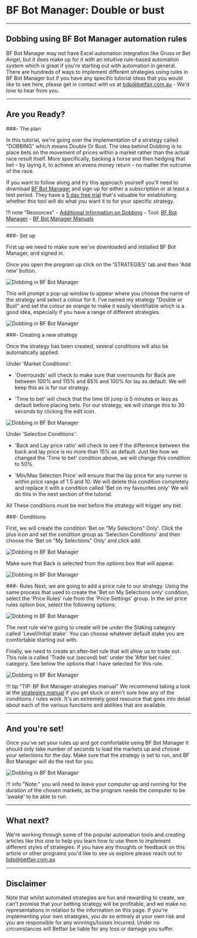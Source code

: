 # BF Bot Manager: Double or bust

---
## Dobbing using BF Bot Manager automation rules 

BF Bot Manager may not have Excel automation integration like Gruss or Bet Angel, but it does make up for it with an intuitive rule-based automation system which is great if you're starting out with automation in general. There are hundreds of ways to implement different strategies using rules in BF Bot Manager but if you have any specific tutorial ideas that you would like to see here, please get in contact with us at bdp@betfair.com.au - We'd love to hear from you.

--- 
## Are you Ready?
###- The plan

In this tutorial, we're going over the implementation of a strategy called "DOBBING" which means Double Or Bust. The idea behind Dobbing is to place bets on the movement of prices within a market rather than the actual race result itself. More specifically, backing a horse and then hedging that bet – by laying it, to achieve an evens money return – no matter the outcome of the race.

If you want to follow along and try this approach yourself you'll need to download [BF Bot Manager](https://www.bfbotmanager.com/) and sign up for either a subscription or at least a test period. They have a [5 day free trial](https://www.bfbotmanager.com/trial) that's valuable for establishing whether this tool will do what you want it to for your specific strategy. 

!!! note "Resources"
    - [Additional information on Dobbing](https://caanberry.com/what-is-dobbing-in-horse-racing/)
    - Tool: [BF Bot Manager](https://www.bfbotmanager.com/)
    - [BF Bot Manager Manuals](https://www.bfbotmanager.com/help/2)

--- 
###- Set up

First up we need to make sure we've downloaded and installed BF Bot Manager, and signed in.

Once you open the program up click on the 'STRATEGIES' tab and then 'Add new' button. 

![Dobbing in BF Bot Manager](./img/BfBotManagerDobbing.png)

This will prompt a pop-up window to appear where you choose the name of the strategy and select a colour for it. I've named my strategy "Double or Bust" and set the colour as orange to make it easily identifiable which is a good idea, especially if you have a range of different strategies.


![Dobbing in BF Bot Manager](./img/BfBotManagerNewRule.png)


###- Creating a new strategy

Once the strategy has been created, several conditions will also be automatically applied.

Under 'Market Conditions': 

- 'Overrounds' will check to make sure that overrounds for Back are between 100% and 115% and 85% and 100% for lay as default. We will keep this as is for our strategy.

- 'Time to bet' will check that the time till jump is 5 minutes or less as default before placing bets. For our strategy, we will change this to 30 seconds by clicking the edit icon. 


![Dobbing in BF Bot Manager](./img/BfBotManagerTimeToBet.png)

Under 'Selection Conditions':

- 'Back and Lay price ratio' will check to see if the difference between the back and lay price is no more than 15% as default. Just like how we changed the 'Time to bet' condition above, we will change this condition to 50%.

- 'Min/Max Selection Price' will ensure that the lay price for any runner is within price range of 1.5 and 10. We will delete this condition completely and replace it with a condition called 'Bet on my favourites only' We will do this in the next section of the tutorial. 

All These conditions must be met before the strategy will trigger any bet. 

###- Conditions

First, we will create the condition 'Bet on "My Selections" Only'. Click the plus icon and set the condition group as 'Selection Conditions' and then choose the 'Bet on "My Selections" Only' and click add.  

![Dobbing in BF Bot Manager](./img/BfBotManagerCondition.png)

Make sure that Back is selected from the options box that will appear.

![Dobbing in BF Bot Manager](./img/BfBotManagerConditionOption.png)


###- Rules
Next, we are going to add a price rule to our strategy. Using the same process that used to create the 'Bet on My Selections only' condition, select the 'Price Rules' rule from the 'Price Settings' group. In the set price rules option box, select the following options:

![Dobbing in BF Bot Manager](./img/BfBotManagerPriceRule.png)

The next rule we're going to create will be under the Staking category called 'Level/Initial stake'. You can choose whatever default stake you are comfortable starting out with. 

Finally, we need to create an after-bet rule that will allow us to trade out. This rule is called 'Trade out (second) bet' under the 'After bet rules' category. See below the options that I have selected for this rule. 

![Dobbing in BF Bot Manager](./img/BfBotManagerTradeOut.png)

!!! tip "TIP: BF Bot Manager strategies manual"
    We recommend taking a look at the [strategies manual](https://www.bfbotmanager.com/documents/manuals/bf_bot_manager_v3_strategies_manual.pdf) if you get stuck or aren't sure how any of the conditions / rules work. It's an extremely good resource that goes into detail about each of the various functions and abilities that are available. 

---
## And you're set!

Once you've set your rules up and got comfortable using BF Bot Manager it should only take number of seconds to load the markets up and choose your selections for the day. Make sure that the strategy is set to run, and BF Bot Manager will do the rest for you.

![Dobbing in BF Bot Manager](./img/BfBotManagerRun.png)


!!! info "Note:" 
    you will need to leave your computer up and running for the duration of the chosen markets, as the program needs the computer to be 'awake' to be able to run.


---
## What next? 

We're working through some of the popular automation tools and creating articles like this one to help you learn how to use them to implement different styles of strategies. If you have any thoughts or feedback on this article or other programs you'd like to see us explore please reach out to bdp@betfair.com.au 

---
## Disclaimer

Note that whilst automated strategies are fun and rewarding to create, we can't promise that your betting strategy will be profitable, and we make no representations in relation to the information on this page. If you're implementing your own strategies, you do so entirely at your own risk and you are responsible for any winnings/losses incurred.  Under no circumstances will Betfair be liable for any loss or damage you suffer.